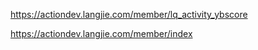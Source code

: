 https://actiondev.langjie.com/member/lq_activity_ybscore


https://actiondev.langjie.com/member/index